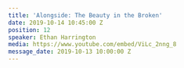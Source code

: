 ```yaml
---
title: 'Alongside: The Beauty in the Broken'
date: 2019-10-14 10:45:00 Z
position: 12
speaker: Ethan Harrington
media: https://www.youtube.com/embed/ViLc_2nng_8
message_date: 2019-10-13 10:00:00 Z
---
```


